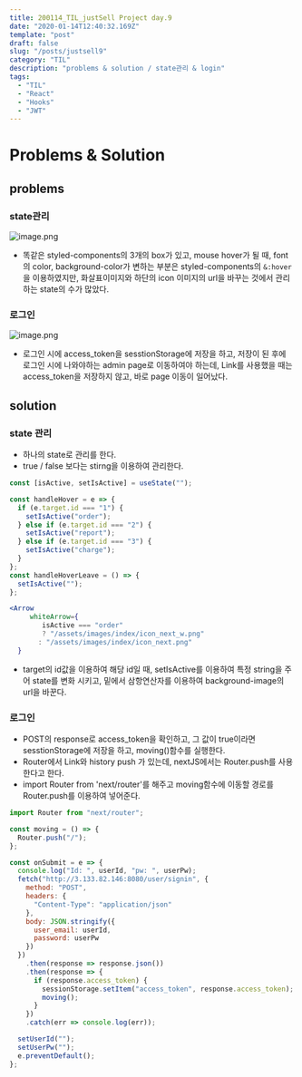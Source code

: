 ```yaml
---
title: 200114_TIL_justSell Project day.9
date: "2020-01-14T12:40:32.169Z"
template: "post"
draft: false
slug: "/posts/justsell9"
category: "TIL"
description: "problems & solution / state관리 & login"
tags:
  - "TIL"
  - "React"
  - "Hooks"
  - "JWT"
---
```


# Problems & Solution

## problems

### state관리

![image.png](https://images.velog.io/post-images/jotang/57bf1d80-36d8-11ea-903d-bfdafaa50b6a/image.png)

- 똑같은 styled-components의 3개의 box가 있고, mouse hover가 될 때, font의 color, background-color가 변하는 부분은 styled-components의
  `&:hover`을 이용하였지만, 화살표이미지와 하단의 icon 이미지의 url을 바꾸는 것에서 관리하는 state의 수가 많았다.

### 로그인

![image.png](https://images.velog.io/post-images/jotang/ef27f2f0-36d8-11ea-903d-bfdafaa50b6a/image.png)

- 로그인 시에 access_token을 sesstionStorage에 저장을 하고, 저장이 된 후에 로그인 시에 나와야하는 admin page로 이동하여야 하는데,
  Link를 사용했을 때는 access_token을 저장하지 않고, 바로 page 이동이 일어났다.

## solution

### state 관리

- 하나의 state로 관리를 한다.
- true / false 보다는 stirng을 이용하여 관리한다.

```jsx
const [isActive, setIsActive] = useState("");

const handleHover = e => {
  if (e.target.id === "1") {
    setIsActive("order");
  } else if (e.target.id === "2") {
    setIsActive("report");
  } else if (e.target.id === "3") {
    setIsActive("charge");
  }
};
const handleHoverLeave = () => {
  setIsActive("");
};
```

```jsx
<Arrow
 	 whiteArrow={
    	isActive === "order"
      	? "/assets/images/index/icon_next_w.png"
   	   : "/assets/images/index/icon_next.png"
  }
```

- target의 id값을 이용하여 해당 id일 때, setIsActive를 이용하여 특정 string을 주어 state를 변화 시키고,
  밑에서 삼항연산자를 이용하여 background-image의 url을 바꾼다.

### 로그인

- POST의 response로 access_token을 확인하고, 그 값이 true이라면 sesstionStorage에 저장을 하고, moving()함수를 실행한다.
- Router에서 Link와 history push 가 있는데, nextJS에서는 Router.push를 사용한다고 한다.
- import Router from 'next/router'를 해주고 moving함수에 이동할 경로를 Router.push를 이용하여 넣어준다.

```jsx
import Router from "next/router";

const moving = () => {
  Router.push("/");
};

const onSubmit = e => {
  console.log("Id: ", userId, "pw: ", userPw);
  fetch("http://3.133.82.146:8080/user/signin", {
    method: "POST",
    headers: {
      "Content-Type": "application/json"
    },
    body: JSON.stringify({
      user_email: userId,
      password: userPw
    })
  })
    .then(response => response.json())
    .then(response => {
      if (response.access_token) {
        sessionStorage.setItem("access_token", response.access_token);
        moving();
      }
    })
    .catch(err => console.log(err));

  setUserId("");
  setUserPw("");
  e.preventDefault();
};
```
